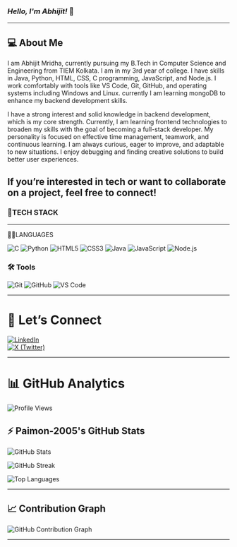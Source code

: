 ### ***Hello, I'm Abhijit!*** 👋 <!-- bold + italic -->
---
💻 About Me
 ---
I am Abhijit Mridha, currently pursuing my B.Tech in Computer Science and Engineering from TIEM Kolkata. I am in my 3rd year of college. I have skills in Java, Python, HTML, CSS, C programming, JavaScript, and Node.js. I work comfortably with tools like VS Code, Git, GitHub, and operating systems including Windows and Linux. currently I am learning mongoDB to enhance my backend development skills.


I have a strong interest and solid knowledge in backend development, which is my core strength. Currently, I am learning frontend technologies to broaden my skills with the goal of becoming a full-stack developer. My personality is focused on effective time management, teamwork, and continuous learning. I am always curious, eager to improve, and adaptable to new situations. I enjoy debugging and finding creative solutions to build better user experiences.

If you’re interested in tech or want to collaborate on a project, feel free to connect!
 ---
### 🚀TECH STACK  
 ---
 👨‍💻LANGUAGES 
 
![C](https://img.shields.io/badge/C-00599C?style=for-the-badge&logo=c&logoColor=white)
![Python](https://img.shields.io/badge/Python-3776AB?style=for-the-badge&logo=python&logoColor=white)
![HTML5](https://img.shields.io/badge/HTML5-E34F26?style=for-the-badge&logo=html5&logoColor=white)
![CSS3](https://img.shields.io/badge/CSS3-1572B6?style=for-the-badge&logo=css3&logoColor=white)
![Java](https://img.shields.io/badge/Java-007396?style=for-the-badge&logo=java&logoColor=white)
![JavaScript](https://img.shields.io/badge/JavaScript-F7DF1E?style=for-the-badge&logo=javascript&logoColor=black)
![Node.js](https://img.shields.io/badge/Node.js-339933?style=for-the-badge&logo=node.js&logoColor=white)




### 🛠️ Tools  
![Git](https://img.shields.io/badge/Git-F05032?style=for-the-badge&logo=git&logoColor=white)
![GitHub](https://img.shields.io/badge/GitHub-181717?style=for-the-badge&logo=github&logoColor=white)
![VS Code](https://img.shields.io/badge/VS%20Code-0078d7?style=for-the-badge&logo=visual-studio-code&logoColor=white)

---



# 🔗 Let’s Connect  

[![LinkedIn](https://img.shields.io/badge/LinkedIn-0077B5?style=for-the-badge&logo=linkedin&logoColor=white)](https://www.linkedin.com/in/abhijit-mridha-11699a293/)  
[![X (Twitter)](https://img.shields.io/badge/X-000000?style=for-the-badge&logo=x&logoColor=white)](https://x.com/AbhijitMridha11)  


 ---
# 📊 GitHub Analytics

![Profile Views](https://komarev.com/ghpvc/?username=paimon-2005&color=8e44ad)

## ⚡ Paimon-2005's GitHub Stats

![GitHub Stats](https://github-readme-stats.vercel.app/api?username=paimon-2005&show_icons=true&theme=radical)

![GitHub Streak](https://streak-stats.demolab.com?user=paimon-2005&theme=radical)

![Top Languages](https://github-readme-stats.vercel.app/api/top-langs/?username=paimon-2005&layout=compact&theme=radical)

---

## 📈 Contribution Graph

![GitHub Contribution Graph](https://github-readme-activity-graph.vercel.app/graph?username=paimon-2005&theme=react-dark&hide_border=true)

---

  
